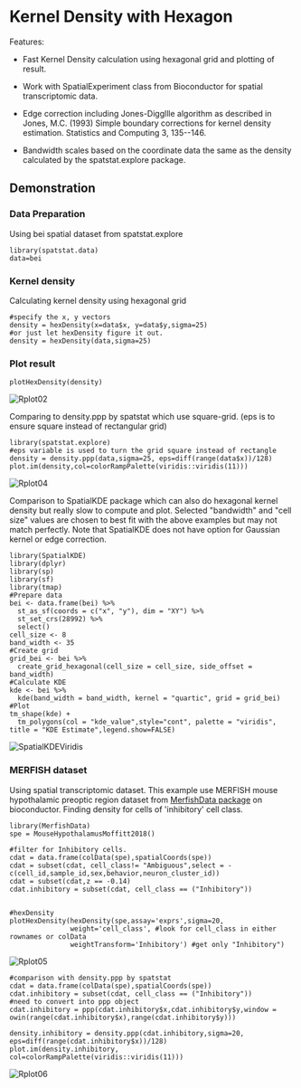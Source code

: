 # Kernel Density with Hexagon
Features:

* Fast Kernel Density calculation using hexagonal grid and plotting of result.

* Work with SpatialExperiment class from Bioconductor for spatial transcriptomic data.

* Edge correction including Jones-Diggllle algorithm as described in Jones, M.C. (1993) Simple boundary corrections for kernel density estimation. Statistics and Computing 3, 135--146.

* Bandwidth scales based on the coordinate data the same as the density calculated by the spatstat.explore package.
## Demonstration
### Data Preparation
Using bei spatial dataset from spatstat.explore
```
library(spatstat.data)
data=bei
```
### Kernel density
Calculating kernel density using hexagonal grid
```
#specify the x, y vectors
density = hexDensity(x=data$x, y=data$y,sigma=25)
#or just let hexDensity figure it out.
density = hexDensity(data,sigma=25)
```
### Plot result
```
plotHexDensity(density)
```
![Rplot02](https://github.com/ChenLaboratory/hexDensity/assets/99466326/5b705995-c6c6-408f-b85d-88430609c851)

Comparing to density.ppp by spatstat which use square-grid. (eps is to ensure square instead of rectangular grid)
```
library(spatstat.explore)
#eps variable is used to turn the grid square instead of rectangle 
density = density.ppp(data,sigma=25, eps=diff(range(data$x))/128)
plot.im(density,col=colorRampPalette(viridis::viridis(11)))
```

![Rplot04](https://github.com/ChenLaboratory/hexDensity/assets/99466326/de5ef328-1239-4b54-ae9f-72e656164ca0)

Comparison to SpatialKDE package which can also do hexagonal kernel density but really slow to compute and plot. Selected "bandwidth" and "cell size" values are chosen to best fit with the above examples but may not match perfectly. Note that SpatialKDE does not have option for Gaussian kernel or edge correction.

```
library(SpatialKDE)
library(dplyr)
library(sp)
library(sf)
library(tmap)
#Prepare data
bei <- data.frame(bei) %>%
  st_as_sf(coords = c("x", "y"), dim = "XY") %>%
  st_set_crs(28992) %>%
  select()
cell_size <- 8
band_width <- 35
#Create grid
grid_bei <- bei %>%
  create_grid_hexagonal(cell_size = cell_size, side_offset = band_width)
#Calculate KDE
kde <- bei %>%
  kde(band_width = band_width, kernel = "quartic", grid = grid_bei)
#Plot
tm_shape(kde) +
  tm_polygons(col = "kde_value",style="cont", palette = "viridis", title = "KDE Estimate",legend.show=FALSE)
```
![SpatialKDEViridis](https://github.com/ChenLaboratory/Hoang/assets/99466326/380d7e48-9529-4fbf-81a3-067b4415d695)


### MERFISH dataset
Using spatial transcriptomic dataset. This example use MERFISH mouse hypothalamic preoptic region dataset from [MerfishData package](https://bioconductor.org/packages/release/data/experiment/html/MerfishData.html) on bioconductor. Finding density for cells of 'inhibitory' cell class.

```
library(MerfishData)
spe = MouseHypothalamusMoffitt2018()
```

```
#filter for Inhibitory cells.
cdat = data.frame(colData(spe),spatialCoords(spe))
cdat = subset(cdat, cell_class!= "Ambiguous",select = -c(cell_id,sample_id,sex,behavior,neuron_cluster_id))
cdat = subset(cdat,z == -0.14)
cdat.inhibitory = subset(cdat, cell_class == ("Inhibitory"))


#hexDensity
plotHexDensity(hexDensity(spe,assay='exprs',sigma=20,
               weight='cell_class', #look for cell_class in either rownames or colData
               weightTransform='Inhibitory') #get only "Inhibitory")
```
![Rplot05](https://github.com/ChenLaboratory/hexDensity/assets/99466326/4952443f-e4ea-489d-b4ca-1706aeeae540)

```
#comparison with density.ppp by spatstat
cdat = data.frame(colData(spe),spatialCoords(spe))
cdat.inhibitory = subset(cdat, cell_class == ("Inhibitory"))
#need to convert into ppp object
cdat.inhibitory = ppp(cdat.inhibitory$x,cdat.inhibitory$y,window = owin(range(cdat.inhibitory$x),range(cdat.inhibitory$y)))

density.inhibitory = density.ppp(cdat.inhibitory,sigma=20, eps=diff(range(cdat.inhibitory$x))/128)
plot.im(density.inhibitory, col=colorRampPalette(viridis::viridis(11)))
```
![Rplot06](https://github.com/ChenLaboratory/hexDensity/assets/99466326/d9d04d84-8a0f-41cc-a649-a3bb61e9d601)
